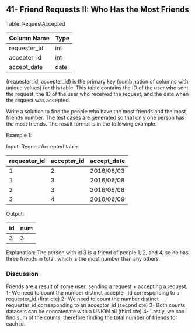 ## 41- Friend Requests II: Who Has the Most Friends
Table: RequestAccepted

| Column Name    | Type    |
|----------------|---------|
| requester_id   | int     |
| accepter_id    | int     |
| accept_date    | date    |

(requester_id, accepter_id) is the primary key (combination of columns with unique values) for this table.
This table contains the ID of the user who sent the request, the ID of the user who received the request, and the date when the request was accepted.
 

Write a solution to find the people who have the most friends and the most friends number.
The test cases are generated so that only one person has the most friends.
The result format is in the following example.

Example 1:

Input: 
RequestAccepted table:

| requester_id | accepter_id | accept_date |
|--------------|-------------|-------------|
| 1            | 2           | 2016/06/03  |
| 1            | 3           | 2016/06/08  |
| 2            | 3           | 2016/06/08  |
| 3            | 4           | 2016/06/09  |

Output: 

| id | num |
|----|-----|
| 3  | 3   |

Explanation: 
The person with id 3 is a friend of people 1, 2, and 4, so he has three friends in total, which is the most number than any others.
 
### Discussion
Friends are a result of some user:
sending a request + accepting a request.
1- We need to count the number distinct accepter_id corresponding to a requester_id.(first cte)
2- We need to count the number distinct requester_id corresponding to an acceptor_id (second cte)
3- Both counts datasets can be concatenate with a UNION all (third cte)
4- Lastly, we can find sum of the counts, therefore finding the total number of friends for each id.